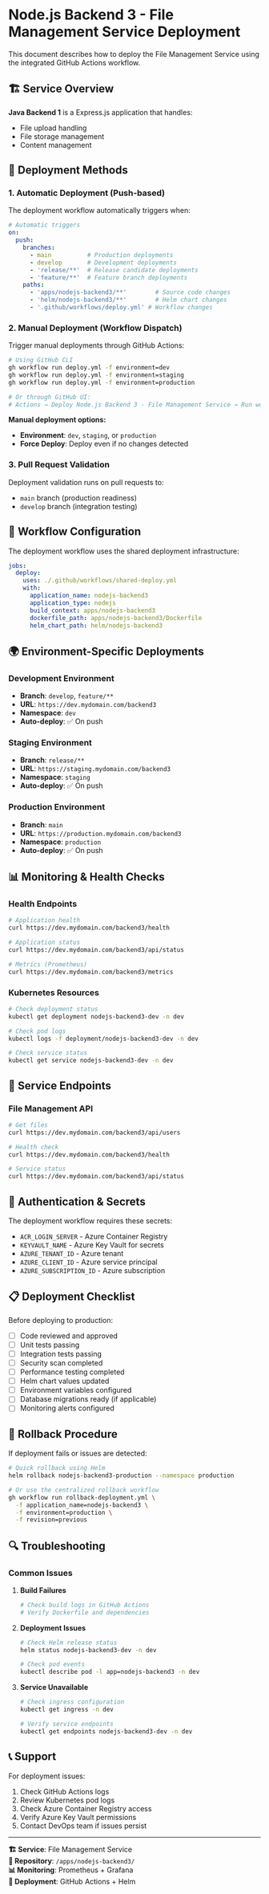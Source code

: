 # Node.js Backend 3 - File Management Service Deployment

This document describes how to deploy the File Management Service using the integrated GitHub Actions workflow.

## 🏗️ **Service Overview**

**Java Backend 1** is a Express.js application that handles:
- File upload handling
- File storage management
- Content management

## 🚀 **Deployment Methods**

### 1. **Automatic Deployment (Push-based)**

The deployment workflow automatically triggers when:

```yaml
# Automatic triggers
on:
  push:
    branches:
      - main          # Production deployments
      - develop       # Development deployments
      - 'release/**'  # Release candidate deployments
      - 'feature/**'  # Feature branch deployments
    paths:
      - 'apps/nodejs-backend3/**'        # Source code changes
      - 'helm/nodejs-backend3/**'        # Helm chart changes
      - '.github/workflows/deploy.yml' # Workflow changes
```

### 2. **Manual Deployment (Workflow Dispatch)**

Trigger manual deployments through GitHub Actions:

```bash
# Using GitHub CLI
gh workflow run deploy.yml -f environment=dev
gh workflow run deploy.yml -f environment=staging
gh workflow run deploy.yml -f environment=production

# Or through GitHub UI:
# Actions → Deploy Node.js Backend 3 - File Management Service → Run workflow
```

**Manual deployment options:**
- **Environment**: `dev`, `staging`, or `production`
- **Force Deploy**: Deploy even if no changes detected

### 3. **Pull Request Validation**

Deployment validation runs on pull requests to:
- `main` branch (production readiness)
- `develop` branch (integration testing)

## 🔧 **Workflow Configuration**

The deployment workflow uses the shared deployment infrastructure:

```yaml
jobs:
  deploy:
    uses: ./.github/workflows/shared-deploy.yml
    with:
      application_name: nodejs-backend3
      application_type: nodejs
      build_context: apps/nodejs-backend3
      dockerfile_path: apps/nodejs-backend3/Dockerfile
      helm_chart_path: helm/nodejs-backend3
```

## 🌍 **Environment-Specific Deployments**

### Development Environment
- **Branch**: `develop`, `feature/**`
- **URL**: `https://dev.mydomain.com/backend3`
- **Namespace**: `dev`
- **Auto-deploy**: ✅ On push

### Staging Environment
- **Branch**: `release/**`
- **URL**: `https://staging.mydomain.com/backend3`
- **Namespace**: `staging`
- **Auto-deploy**: ✅ On push

### Production Environment
- **Branch**: `main`
- **URL**: `https://production.mydomain.com/backend3`
- **Namespace**: `production`
- **Auto-deploy**: ✅ On push

## 📊 **Monitoring & Health Checks**

### Health Endpoints
```bash
# Application health
curl https://dev.mydomain.com/backend3/health

# Application status
curl https://dev.mydomain.com/backend3/api/status

# Metrics (Prometheus)
curl https://dev.mydomain.com/backend3/metrics
```

### Kubernetes Resources
```bash
# Check deployment status
kubectl get deployment nodejs-backend3-dev -n dev

# Check pod logs
kubectl logs -f deployment/nodejs-backend3-dev -n dev

# Check service status
kubectl get service nodejs-backend3-dev -n dev
```

## 🎯 **Service Endpoints**

### File Management API
```bash
# Get files
curl https://dev.mydomain.com/backend3/api/users

# Health check
curl https://dev.mydomain.com/backend3/health

# Service status
curl https://dev.mydomain.com/backend3/api/status
```

## 🔐 **Authentication & Secrets**

The deployment workflow requires these secrets:
- `ACR_LOGIN_SERVER` - Azure Container Registry
- `KEYVAULT_NAME` - Azure Key Vault for secrets
- `AZURE_TENANT_ID` - Azure tenant
- `AZURE_CLIENT_ID` - Azure service principal
- `AZURE_SUBSCRIPTION_ID` - Azure subscription

## 📋 **Deployment Checklist**

Before deploying to production:

- [ ] Code reviewed and approved
- [ ] Unit tests passing
- [ ] Integration tests passing
- [ ] Security scan completed
- [ ] Performance testing completed
- [ ] Helm chart values updated
- [ ] Environment variables configured
- [ ] Database migrations ready (if applicable)
- [ ] Monitoring alerts configured

## 🚨 **Rollback Procedure**

If deployment fails or issues are detected:

```bash
# Quick rollback using Helm
helm rollback nodejs-backend3-production --namespace production

# Or use the centralized rollback workflow
gh workflow run rollback-deployment.yml \
  -f application_name=nodejs-backend3 \
  -f environment=production \
  -f revision=previous
```

## 🔍 **Troubleshooting**

### Common Issues

1. **Build Failures**
   ```bash
   # Check build logs in GitHub Actions
   # Verify Dockerfile and dependencies
   ```

2. **Deployment Issues**
   ```bash
   # Check Helm release status
   helm status nodejs-backend3-dev -n dev
   
   # Check pod events
   kubectl describe pod -l app=nodejs-backend3 -n dev
   ```

3. **Service Unavailable**
   ```bash
   # Check ingress configuration
   kubectl get ingress -n dev
   
   # Verify service endpoints
   kubectl get endpoints nodejs-backend3-dev -n dev
   ```

## 📞 **Support**

For deployment issues:
1. Check GitHub Actions logs
2. Review Kubernetes pod logs
3. Check Azure Container Registry access
4. Verify Azure Key Vault permissions
5. Contact DevOps team if issues persist

---

**🏗️ Service**: File Management Service  
**🔗 Repository**: `/apps/nodejs-backend3/`  
**📊 Monitoring**: Prometheus + Grafana  
**🚀 Deployment**: GitHub Actions + Helm